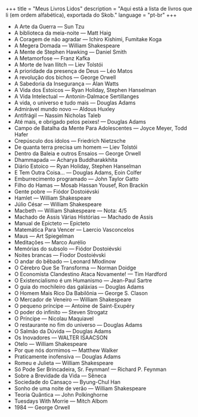 +++
title = "Meus Livros Lidos"
description = "Aqui está a lista de livros que li (em ordem alfabética), exportada do Skob."
language = "pt-br"
+++

- A Arte da Guerra — Sun Tzu
- A biblioteca da meia-noite — Matt Haig
- A Coragem de não agradar — Ichiro Kishimi, Fumitake Koga
- A Megera Domada — William Shakespeare
- A Mente de Stephen Hawking — Daniel Smith
- A Metamorfose — Franz Kafka
- A Morte de Ivan Ilitch — Liev Tolstói
- A prioridade da presença de Deus — Léo Matos
- A revolução dos bichos — George Orwell
- A Sabedoria da Insegurança — Alan Watts
- A Vida dos Estoicos — Ryan Holiday, Stephen Hanselman
- A Vida Intelectual — Antonin-Dalmace Sertillanges
- A vida, o universo e tudo mais — Douglas Adams
- Admirável mundo novo — Aldous Huxley
- Antifrágil — Nassim Nicholas Taleb
- Até mais, e obrigado pelos peixes! — Douglas Adams
- Campo de Batalha da Mente Para Adolescentes — Joyce Meyer, Todd Hafer
- Crepúsculo dos ídolos — Friedrich Nietzsche
- De quanta terra precisa um homem — Liev Tolstói
- Dentro da Baleia e outros Ensaios — George Orwell
- Dhammapada — Acharya Buddharakkhita
- Diário Estoico — Ryan Holiday, Stephen Hanselman
- E Tem Outra Coisa... — Douglas Adams, Eoin Colfer
- Emburrecimento programado — John Taylor Gatto
- Filho do Hamas — Mosab Hassan Yousef, Ron Brackin
- Gente pobre — Fiódor Dostoiévski
- Hamlet — William Shakespeare
- Júlio César — William Shakespeare
- Macbeth — William Shakespeare — Nota: 4/5
- Machado de Assis Várias Histórias — Machado de Assis
- Manual de Epicteto — Epicteto
- Matemática Para Vencer — Laercio Vasconcelos
- Maus — Art Spiegelman
- Meditações — Marco Aurélio
- Memórias do subsolo — Fiódor Dostoiévski
- Noites brancas — Fiodor Dostoiévski
- O andar do bêbado — Leonard Mlodinow
- O Cérebro Que Se Transforma — Norman Doidge
- O Economista Clandestino Ataca Novamente! — Tim Hardford
- O Existencialismo é um Humanismo — Jean-Paul Sartre
- O guia do mochileiro das galáxias — Douglas Adams
- O Homem Mais Rico Da Babilônia — George S. Clason
- O Mercador de Veneiro — William Shakespeare
- O pequeno príncipe — Antoine de Saint-Exupéry
- O poder do infinito — Steven Strogatz
- O Príncipe — Nicolau Maquiavel
- O restaurante no fim do universo — Douglas Adams
- O Salmão da Dúvida — Douglas Adams
- Os Inovadores — WALTER ISAACSON
- Otelo — William Shakespeare
- Por que nós dormimos — Matthew Walker
- Praticamente inofensiva — Douglas Adams
- Romeu e Julieta — William Shakespeare
- Só Pode Ser Brincadeira, Sr. Feynman! — Richard P. Feynman
- Sobre a Brevidade da Vida — Sêneca
- Sociedade do Cansaço — Byung-Chul Han
- Sonho de uma noite de verão — William Shakespeare
- Teoria Quântica — John Polkinghorne
- Tuesdays With Morrie — Mitch Albom
- 1984 — George Orwell
